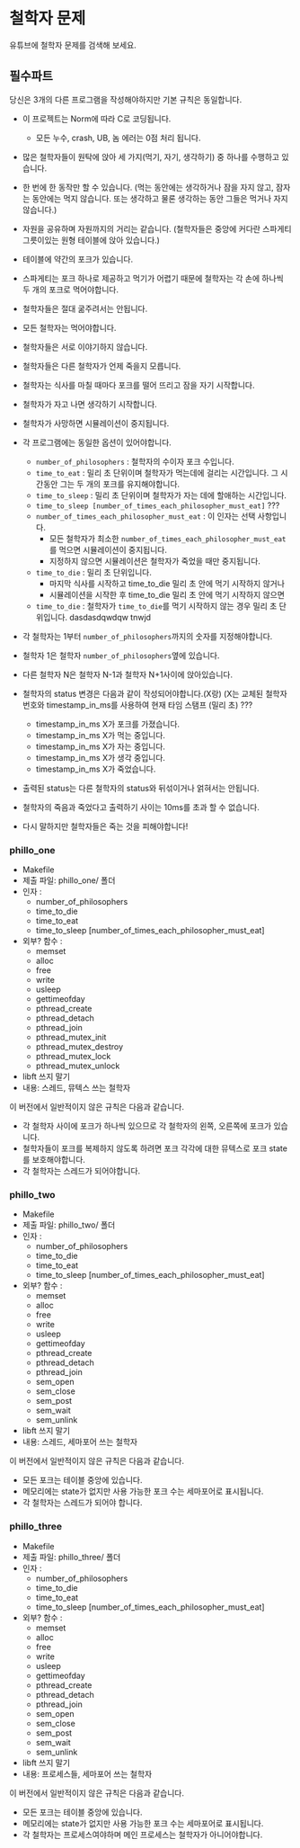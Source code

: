 # 철학자 문제

유튜브에 철학자 문제를 검색해 보세요.

## 필수파트

당신은 3개의 다른 프로그램을 작성해야하지만 기본 규칙은 동일합니다.

- 이 프로젝트는 Norm에 따라 C로 코딩됩니다.
  - 모든 누수, crash, UB, 놈 에러는 0점 처리 됩니다.
- 많은 철학자들이 원탁에 앉아 세 가지(먹기, 자기, 생각하기) 중 하나를 수행하고 있습니다.
- 한 번에 한 동작만 할 수 있습니다. (먹는 동안에는 생각하거나 잠을 자지 않고, 잠자는 동안에는 먹지 않습니다. 또는 생각하고 물론 생각하는 동안 그들은 먹거나 자지 않습니다.)
- 자원을 공유하며 자원까지의 거리는 같습니다. (철학자들은 중앙에 커다란 스파게티 그릇이있는 원형 테이블에 앉아 있습니다.)
- 테이블에 약간의 포크가 있습니다.
- 스파게티는 포크 하나로 제공하고 먹기가 어렵기 때문에 철학자는 각 손에 하나씩 두 개의 포크로 먹어야합니다.
- 철학자들은 절대 굶주려서는 안됩니다.
- 모든 철학자는 먹어야합니다.
- 철학자들은 서로 이야기하지 않습니다.
- 철학자들은 다른 철학자가 언제 죽을지 모릅니다.
- 철학자는 식사를 마칠 때마다 포크를 떨어 뜨리고 잠을 자기 시작합니다.
- 철학자가 자고 나면 생각하기 시작합니다.
- 철학자가 사망하면 시뮬레이션이 중지됩니다.
- 각 프로그램에는 동일한 옵션이 있어야합니다.
  - `number_of_philosophers` : 철학자의 수이자 포크 수입니다.
  - `time_to_eat` : 밀리 초 단위이며 철학자가 먹는데에 걸리는 시간입니다. 그 시간동안 그는 두 개의 포크를 유지해야합니다.
  - `time_to_sleep` : 밀리 초 단위이며 철학자가 자는 데에 할애하는 시간입니다.
  - `time_to_sleep [number_of_times_each_philosopher_must_eat]`   ???
  - `number_of_times_each_philosopher_must_eat` : 이 인자는 선택 사항입니다.
    - 모든 철학자가 최소한 `number_of_times_each_philosopher_must_eat`를 먹으면 시뮬레이션이 중지됩니다.
    - 지정하지 않으면 시뮬레이션은 철학자가 죽었을 때만 중지됩니다.
  - `time_to_die` : 밀리 초 단위입니다.
    - 마지막 식사를 시작하고 time_to_die 밀리 초 안에 먹기 시작하지 않거나
    - 시뮬레이션을 시작한 후 time_to_die 밀리 초 안에 먹기 시작하지 않으면
  - `time_to_die` : 철학자가 `time_to_die`를 먹기 시작하지 않는 경우 밀리 초 단위입니다.        dasdasdqwdqw tnwjd

- 각 철학자는 1부터 `number_of_philosophers`까지의 숫자를 지정해야합니다.
- 철학자 1은 철학자 `number_of_philosophers`옆에 있습니다.
- 다른 철학자 N은 철학자 N-1과 철학자 N+1사이에 앉아있습니다.
- 철학자의 status 변경은 다음과 같이 작성되어야합니다.(X랑) (X는 교체된
철학자 번호와 timestamp_in_ms를 사용하여 현재 타임 스탬프 (밀리 초) ???
  - timestamp_in_ms X가 포크를 가졌습니다.
  - timestamp_in_ms X가 먹는 중입니다.
  - timestamp_in_ms X가 자는 중입니다.
  - timestamp_in_ms X가 생각 중입니다.
  - timestamp_in_ms X가 죽었습니다.

- 출력된 status는 다른 철학자의 status와 뒤섞이거나 얽혀서는 안됩니다.
- 철학자의 죽음과 죽었다고 출력하기 사이는 10ms를 초과 할 수 없습니다.
- 다시 말하지만 철학자들은 죽는 것을 피해야합니다!

### phillo_one
- Makefile
- 제출 파일: phillo_one/ 폴더
- 인자 :
  - number_of_philosophers
  - time_to_die
  - time_to_eat
  - time_to_sleep [number_of_times_each_philosopher_must_eat]
- 외부? 함수 :
  - memset
  - alloc
  - free
  - write
  - usleep
  - gettimeofday
  - pthread_create
  - pthread_detach
  - pthread_join
  - pthread_mutex_init
  - pthread_mutex_destroy
  - pthread_mutex_lock
  - pthread_mutex_unlock
- libft 쓰지 말기
- 내용: 스레드, 뮤텍스 쓰는 철학자

이 버전에서 일반적이지 않은 규칙은 다음과 같습니다.

- 각 철학자 사이에 포크가 하나씩 있으므로 각 철학자의 왼쪽, 오른쪽에 포크가 있습니다.
- 철학자들이 포크를 복제하지 않도록 하려면 포크 각각에 대한 뮤텍스로 포크 state를 보호해야합니다.
- 각 철학자는 스레드가 되어야합니다.


### phillo_two
- Makefile
- 제출 파일: phillo_two/ 폴더
- 인자 :
  - number_of_philosophers
  - time_to_die
  - time_to_eat
  - time_to_sleep [number_of_times_each_philosopher_must_eat]
- 외부? 함수 :
  - memset
  - alloc
  - free
  - write
  - usleep
  - gettimeofday
  - pthread_create
  - pthread_detach
  - pthread_join
  - sem_open
  - sem_close
  - sem_post
  - sem_wait
  - sem_unlink
- libft 쓰지 말기
- 내용: 스레드, 세마포어 쓰는 철학자

이 버전에서 일반적이지 않은 규칙은 다음과 같습니다.

- 모든 포크는 테이블 중앙에 있습니다.
- 메모리에는 state가 없지만 사용 가능한 포크 수는 세마포어로 표시됩니다.
- 각 철학자는 스레드가 되어야 합니다.


### phillo_three
- Makefile
- 제출 파일: phillo_three/ 폴더
- 인자 :
  - number_of_philosophers
  - time_to_die
  - time_to_eat
  - time_to_sleep [number_of_times_each_philosopher_must_eat]
- 외부? 함수 :
  - memset
  - alloc
  - free
  - write
  - usleep
  - gettimeofday
  - pthread_create
  - pthread_detach
  - pthread_join
  - sem_open
  - sem_close
  - sem_post
  - sem_wait
  - sem_unlink
- libft 쓰지 말기
- 내용: 프로세스들, 세마포어 쓰는 철학자

이 버전에서 일반적이지 않은 규칙은 다음과 같습니다.

- 모든 포크는 테이블 중앙에 있습니다.
- 메모리에는 state가 없지만 사용 가능한 포크 수는 세마포어로 표시됩니다.
- 각 철학자는 프로세스여야하며 메인 프로세스는 철학자가 아니어야합니다.



